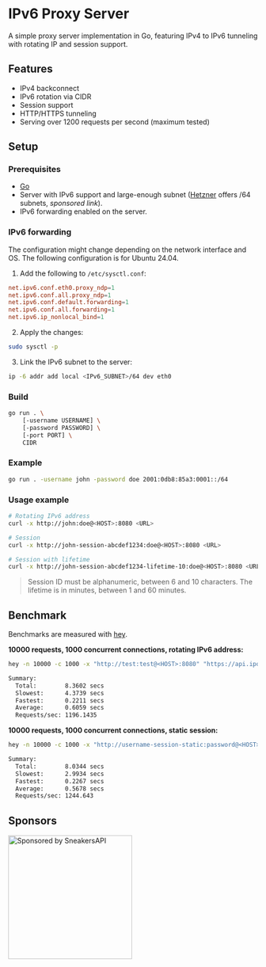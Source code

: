 # IPv6 Proxy Server

A simple proxy server implementation in Go, featuring IPv4 to IPv6 tunneling with rotating IP and session support.

## Features

- IPv4 backconnect
- IPv6 rotation via CIDR
- Session support
- HTTP/HTTPS tunneling
- Serving over 1200 requests per second (maximum tested)

## Setup

### Prerequisites

- [Go](https://golang.org/dl/)
- Server with IPv6 support and large-enough subnet ([Hetzner](https://hetzner.cloud/?ref=BV2rohR8OBWQ) offers /64 subnets, *sponsored link*).
- IPv6 forwarding enabled on the server.

### IPv6 forwarding

The configuration might change depending on the network interface and OS.
The following configuration is for Ubuntu 24.04.

1. Add the following to `/etc/sysctl.conf`:
```conf
net.ipv6.conf.eth0.proxy_ndp=1
net.ipv6.conf.all.proxy_ndp=1
net.ipv6.conf.default.forwarding=1
net.ipv6.conf.all.forwarding=1
net.ipv6.ip_nonlocal_bind=1
```

2. Apply the changes:
```sh
sudo sysctl -p
```

3. Link the IPv6 subnet to the server:
```sh
ip -6 addr add local <IPv6_SUBNET>/64 dev eth0
```

### Build

```bash
go run . \
    [-username USERNAME] \
    [-password PASSWORD] \
    [-port PORT] \
    CIDR
```

### Example

```bash
go run . -username john -password doe 2001:0db8:85a3:0001::/64
```

### Usage example

```bash
# Rotating IPv6 address
curl -x http://john:doe@<HOST>:8080 <URL>

# Session
curl -x http://john-session-abcdef1234:doe@<HOST>:8080 <URL>

# Session with lifetime
curl -x http://john-session-abcdef1234-lifetime-10:doe@<HOST>:8080 <URL>
```

> Session ID must be alphanumeric, between 6 and 10 characters.
> The lifetime is in minutes, between 1 and 60 minutes.

## Benchmark

Benchmarks are measured with [hey](https://github.com/rakyll/hey).

**10000 requests, 1000 concurrent connections, rotating IPv6 address:**
```sh
hey -n 10000 -c 1000 -x "http://test:test@<HOST>:8080" "https://api.ipquery.io/?format=json"

Summary:
  Total:        8.3602 secs
  Slowest:      4.3739 secs
  Fastest:      0.2211 secs
  Average:      0.6059 secs
  Requests/sec: 1196.1435
```

**10000 requests, 1000 concurrent connections, static session:**

```sh
hey -n 10000 -c 1000 -x "http://username-session-static:password@<HOST>:8080" "https://api.ipquery.io/?format=json"

Summary:
  Total:        8.0344 secs
  Slowest:      2.9934 secs
  Fastest:      0.2267 secs
  Average:      0.5678 secs
  Requests/sec: 1244.643
```

## Sponsors
<a href="https://sneakersapi.dev"><img src="https://i.ibb.co/ksdfJqh6/A6-1-1.png" alt="Sponsored by SneakersAPI" width="250"></a>
